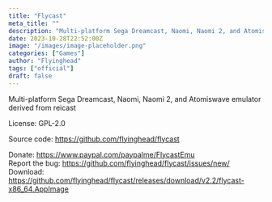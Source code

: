 ```yaml
---
title: "Flycast"
meta_title: ""
description: "Multi-platform Sega Dreamcast, Naomi, Naomi 2, and Atomiswave emulator derived from reicast"
date: 2023-10-28T22:52:00Z
image: "/images/image-placeholder.png"
categories: ["Games"]
author: "Flyinghead"
tags: ["official"]
draft: false
---
```


Multi-platform Sega Dreamcast, Naomi, Naomi 2, and Atomiswave emulator derived from reicast

License: GPL-2.0

Source code: https://github.com/flyinghead/flycast

Donate: https://www.paypal.com/paypalme/FlycastEmu  
Report the bug: https://github.com/flyinghead/flycast/issues/new/  
Download: https://github.com/flyinghead/flycast/releases/download/v2.2/flycast-x86_64.AppImage
